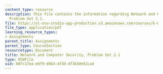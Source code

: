```yaml
---
content_type: resource
description: This file contains the information regarding Network and Computer Security,
  Problem Set 2.1.
file: https://ol-ocw-studio-app-production.s3.amazonaws.com/courses/6-857-network-and-computer-security-spring-2014/b07c17eae6f9d8b34fdddf3b58e52ca4_MIT6_857S14_2.1.pdf
file_type: application/pdf
learning_resource_types:
- Assignments
parent_title: Assignments
parent_type: CourseSection
resourcetype: Document
title: Network and Computer Security, Problem Set 2.1
type: OCWFile
uid: b07c17ea-e6f9-d8b3-4fdd-df3b58e52ca4
---
```

